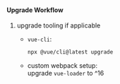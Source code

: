 #### Upgrade Workflow

1. upgrade tooling if applicable

    - `vue-cli`:<br>
        ```bash
        npx @vue/cli@latest upgrade
        ```
    - custom webpack setup:<br>
        upgrade `vue-loader` to ^16


<aside class="notes">
</aside>
